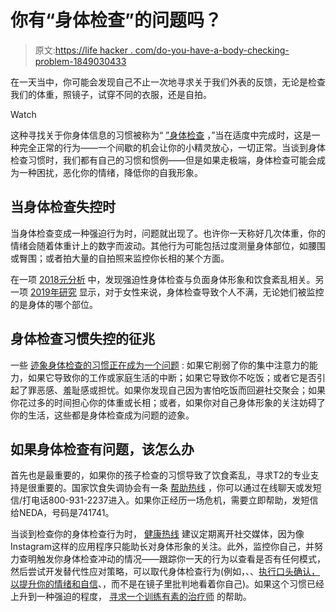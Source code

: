 # 你有“身体检查”的问题吗？

> 原文:[https://life hacker . com/do-you-have-a-body-checking-problem-1849030433](https://lifehacker.com/do-you-have-a-body-checking-problem-1849030433)

在一天当中，你可能会发现自己不止一次地寻求关于我们外表的反馈，无论是检查我们的体重，照镜子，试穿不同的衣服，还是自拍。

Watch

这种寻找关于你身体信息的习惯被称为“ [”身体检查](https://www.healthline.com/health/body-checking) ，”当在适度中完成时，这是一种完全正常的行为——一个间歇的机会让你的小精灵放心，一切正常。当谈到身体检查习惯时，我们都有自己的习惯和惯例——但是如果走极端，身体检查可能会成为一种困扰，恶化你的情绪，降低你的自我形象。

## **当身体检查失控时**

当身体检查变成一种强迫行为时，问题就出现了。也许你一天称好几次体重，你的情绪会随着体重计上的数字而波动。其他行为可能包括过度测量身体部位，如腰围或臀围；或者拍大量的自拍照来监控你长相的某个方面。

在一项 [2018元分析](https://onlinelibrary.wiley.com/doi/epdf/10.1002/eat.22867) 中，发现强迫性身体检查与负面身体形象和饮食紊乱相关。另一项 [2019年研究](https://www.ncbi.nlm.nih.gov/pmc/articles/PMC6530359/) 显示，对于女性来说，身体检查导致个人不满，无论她们被监控的是身体的哪个部位。

## **身体检查习惯失控的征兆**

一些 [迹象身体检查的习惯正在成为一个问题](https://www.anxiety.org/monitoring-thigh-gap-how-body-checking-affects-mental-health) : 如果它削弱了你的集中注意力的能力，如果它导致你的工作或家庭生活的中断；如果它导致你不吃饭；或者它是否引起了罪恶感、羞耻感或担忧。如果你发现自己因为害怕吃饭而回避社交聚会；如果你花过多的时间担心你的体重或长相；或者，如果你对自己身体形象的关注妨碍了你的生活，这些都是身体检查成为问题的迹象。

## 如果身体检查有问题，该怎么办

首先也是最重要的，如果你的孩子检查的习惯导致了饮食紊乱，寻求T2的专业支持是很重要的。国家饮食失调协会有一条 [帮助热线](https://www.nationaleatingdisorders.org/help-support/contact-helpline) ，你可以通过在线聊天或发短信/打电话800-931-2237进入。如果你正经历一场危机，需要立即帮助，发短信给NEDA，号码是741741。

当谈到检查你的身体检查行为时， [健康热线](https://www.healthline.com/health/body-checking#prevention) 建议定期离开社交媒体，因为像Instagram这样的应用程序只能助长对身体形象的关注。此外，监控你自己，并努力查明触发你身体检查冲动的情况——跟踪你一天的行为以查看是否有任何模式，然后尝试开发替代性应对策略，可以取代身体检查行为(例如，、、[执行口头确认，以提升你的情绪和自信](https://lifehacker.com/how-to-embrace-daily-verbal-affirmations-without-feeli-1847521664)、，而不是在镜子里批判地看着你自己)。如果这个习惯已经上升到一种强迫的程度， [寻求一个训练有素的治疗师](https://lifehacker.com/how-to-select-the-right-therapist-for-you-1833246447) 的帮助。